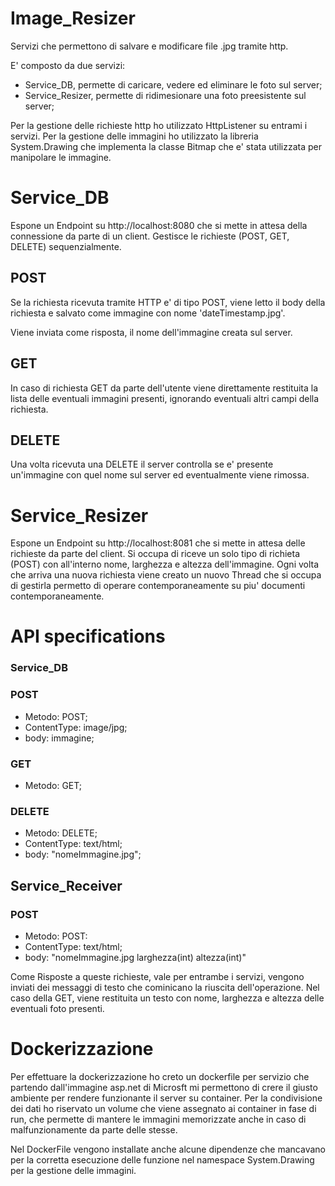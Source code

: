 # Image_Resizer
Servizi che permettono di salvare e modificare file .jpg tramite http.

E' composto da due servizi:

- Service_DB, permette di caricare, vedere ed eliminare le foto sul server;
- Service_Resizer, permette di ridimesionare una foto preesistente sul server;

Per la gestione delle richieste http ho utilizzato HttpListener su entrami i servizi.
Per la gestione delle immagini ho utilizzato la libreria System.Drawing che implementa la classe Bitmap che e' stata utilizzata per manipolare le immagine.

# Service_DB
Espone un Endpoint su http://localhost:8080 che si mette in attesa della connessione da parte di un client. Gestisce le richieste (POST, GET, DELETE) sequenzialmente.

## POST
Se la richiesta ricevuta tramite HTTP e' di tipo POST, viene letto il body della richiesta e salvato come immagine con nome 'dateTimestamp.jpg'.

Viene inviata come risposta, il nome dell'immagine creata sul server.

## GET
In caso di richiesta GET da parte dell'utente viene direttamente restituita la lista delle eventuali immagini presenti, ignorando eventuali altri campi della richiesta.

## DELETE
Una volta ricevuta una DELETE il server controlla se e' presente un'immagine con quel nome sul server ed eventualmente viene rimossa.

# Service_Resizer
Espone un Endpoint su http://localhost:8081 che si mette in attesa delle richieste da parte del client. Si occupa di riceve un solo tipo di richieta (POST) con all'interno nome, larghezza e altezza dell'immagine. 
Ogni volta che arriva una nuova richiesta viene creato un nuovo Thread che si occupa di gestirla permetto di operare contemporaneamente su piu' documenti contemporaneamente.


# API specifications

### Service_DB
### POST
  - Metodo: POST;
  - ContentType: image/jpg;
  - body: immagine;

### GET
  - Metodo: GET;

### DELETE
  - Metodo: DELETE;
  - ContentType: text/html;
  - body: "nomeImmagine.jpg";

## Service_Receiver
### POST 
  - Metodo: POST:
  - ContentType: text/html;
  - body: "nomeImmagine.jpg larghezza(int) altezza(int)"

Come Risposte a queste richieste, vale per entrambe i servizi, vengono inviati dei messaggi di testo che cominicano la riuscita dell'operazione. Nel caso della GET, viene restituita un testo con nome, larghezza e altezza delle eventuali foto presenti.

# Dockerizzazione

Per effettuare la dockerizzazione ho creto un dockerfile per servizio che partendo dall'immagine asp.net di Microsft mi permettono di crere il giusto ambiente per rendere funzionante il server su container. Per la condivisione dei dati ho riservato un volume che viene assegnato ai container in fase di run, che permette di mantere le immagini memorizzate anche in caso di malfunzionamente da parte delle stesse. 

Nel DockerFile vengono installate anche alcune dipendenze che mancavano per la corretta esecuzione delle funzione nel namespace System.Drawing per la gestione delle immagini.

